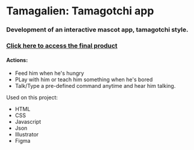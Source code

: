 # Tamagalien: Tamagotchi app
### Development of an interactive mascot app, tamagotchi style.
### [Click here to access the final product](https://andre69.web582.com/_block3/wip2/project2/)
#### Actions: 
- Feed him when he's hungry
- PLay with him or teach him something when he's bored
- Talk/Type a pre-defined command anytime and hear him talking.

Used on this project:
- HTML
- CSS
- Javascript
- Json
- Illustrator
- Figma
